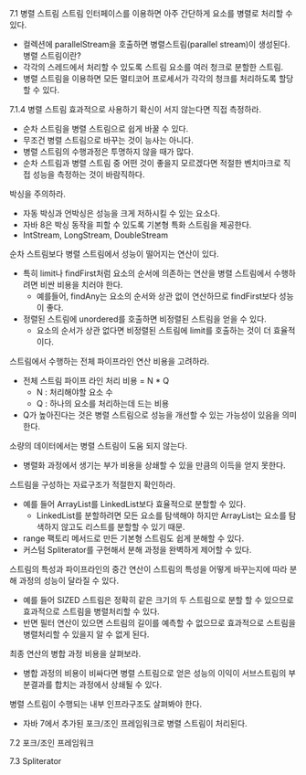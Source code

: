 7.1 병렬 스트림
스트림 인터페이스를 이용하면 아주 간단하게 요소를 병렬로 처리할 수 있다.
- 컬렉션에 parallelStream을 호출하면 병렬스트림(parallel stream)이 생성된다.
병렬 스트림이란?
- 각각의 스레드에서 처리할 수 있도록 스트림 요소를 여러 청크로 분할한 스트림.
- 병렬 스트림을 이용하면 모든 멀티코어 프로세서가 각각의 청크를 처리하도록 할당할 수 있다.

7.1.4 병렬 스트림 효과적으로 사용하기
확신이 서지 않는다면 직접 측정하라.
- 순차 스트림을 병렬 스트림으로 쉽게 바꿀 수 있다.
- 무조건 병렬 스트림으로 바꾸는 것이 능사는 아니다.
- 병렬 스트림의 수행과정은 투명하지 않을 때가 많다.
- 순차 스트림과 병렬 스트림 중 어떤 것이 좋을지 모르겠다면 적절한 벤치마크로 직접 성능을 측정하는 것이 바람직하다.

박싱을 주의하라.
- 자동 박싱과 언박싱은 성능을 크게 저하시킬 수 있는 요소다.
- 자바 8은 박싱 동작을 피할 수 있도록 기본형 특화 스트림을 제공한다.
- IntStream, LongStream, DoubleStream

순차 스트림보다 병렬 스트림에서 성능이 떨어지는 연산이 있다.
- 특히 limit나 findFirst처럼 요소의 순서에 의존하는 연산을 병렬 스트림에서 수행하려면 비싼 비용을 치러야 한다.
    - 예를들어, findAny는 요소의 순서와 상관 없이 연산하므로 findFirst보다 성능이 좋다.
- 정렬된 스트림에 unordered를 호출하면 비정렬된 스트림을 얻을 수 있다.
    - 요소의 순서가 상관 없다면 비정렬된 스트림에 limit를 호출하는 것이 더 효율적이다.

스트림에서 수행하는 전체 파이프라인 연산 비용을 고려하라.
- 전체 스트림 파이프 라인 처리 비용 = N * Q
    - N : 처리해야할 요소 수
    - Q : 하나의 요소를 처리하는데 드는 비용
- Q가 높아진다는 것은 병렬 스트림으로 성능을 개선할 수 있는 가능성이 있음을 의미한다.

소량의 데이터에서는 병렬 스트림이 도움 되지 않는다.
- 병렬화 과정에서 생기는 부가 비용을 상쇄할 수 있을 만큼의 이득을 얻지 못한다.

스트림을 구성하는 자료구조가 적절한지 확인하라.
- 예를 들어 ArrayList를 LinkedList보다 효율적으로 분할할 수 있다.
    - LinkedList를 분할하려면 모든 요소를 탐색해야 하지만 ArrayList는 요소를 탐색하지 않고도 리스트를 분할할 수 있기 때문.
- range 팩토리 메서드로 만든 기본형 스트림도 쉽게 분해할 수 있다.
- 커스텀 Spliterator를 구현해서 분해 과정을 완벽하게 제어할 수 있다.

스트림의 특성과 파이프라인의 중간 연산이 스트림의 특성을 어떻게 바꾸는지에 따라 분해 과정의 성능이 달라질 수 있다.
- 예를 들어 SIZED 스트림은 정확히 같은 크기의 두 스트림으로 분할 할 수 있으므로 효과적으로 스트림을 병렬처리할 수 있다.
- 반면 필터 연산이 있으면 스트림의 길이를 예측할 수 없으므로 효과적으로 스트림을 병렬처리할 수 있을지 알 수 없게 된다.

최종 연산의 병합 과정 비용을 살펴보라.
- 병합 과정의 비용이 비싸다면 병렬 스트림으로 얻은 성능의 이익이 서브스트림의 부분결과를 합치는 과정에서 상쇄될 수 있다.

병렬 스트림이 수행되는 내부 인프라구조도 살펴봐야 한다.
- 자바 7에서 추가된 포크/조인 프레임워크로 병렬 스트림이 처리된다.

7.2 포크/조인 프레임워크

7.3 Spliterator